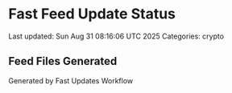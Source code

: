 # Fast Feed Update Status
Last updated: Sun Aug 31 08:16:06 UTC 2025
Categories: crypto

## Feed Files Generated

Generated by Fast Updates Workflow
